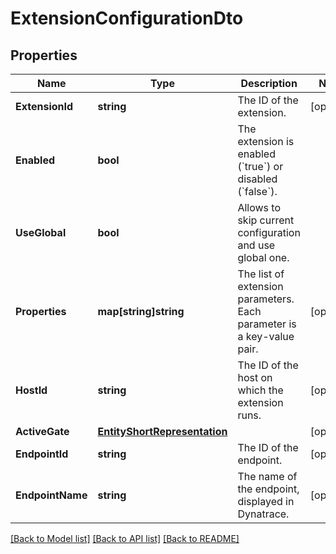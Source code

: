 # ExtensionConfigurationDto

## Properties

Name | Type | Description | Notes
------------ | ------------- | ------------- | -------------
**ExtensionId** | **string** | The ID of the extension. | [optional] 
**Enabled** | **bool** | The extension is enabled (&#x60;true&#x60;) or disabled (&#x60;false&#x60;). | 
**UseGlobal** | **bool** | Allows to skip current configuration and use global one. | 
**Properties** | **map[string]string** | The list of extension parameters.    Each parameter is a key-value pair. | [optional] 
**HostId** | **string** | The ID of the host on which the extension runs. | [optional] 
**ActiveGate** | [**EntityShortRepresentation**](EntityShortRepresentation.md) |  | [optional] 
**EndpointId** | **string** | The ID of the endpoint. | [optional] 
**EndpointName** | **string** | The name of the endpoint, displayed in Dynatrace. | [optional] 

[[Back to Model list]](../README.md#documentation-for-models) [[Back to API list]](../README.md#documentation-for-api-endpoints) [[Back to README]](../README.md)


